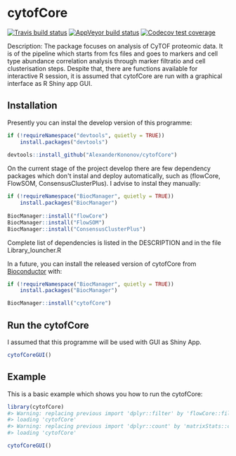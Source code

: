 
<!-- README.md is generated from README.Rmd. Please edit that file -->
cytofCore
=========

<!-- badges: start -->
[![Travis build status](https://travis-ci.com/AlexanderKononov/cytofCore.svg?branch=master)](https://travis-ci.com/AlexanderKononov/cytofCore) [![AppVeyor build status](https://ci.appveyor.com/api/projects/status/github/AlexanderKononov/cytofCore?branch=master&svg=true)](https://ci.appveyor.com/project/AlexanderKononov/cytofCore) [![Codecov test coverage](https://codecov.io/gh/AlexanderKononov/cytofCore/branch/master/graph/badge.svg)](https://codecov.io/gh/AlexanderKononov/cytofCore?branch=master) <!-- badges: end -->

Description: The package focuses on analysis of CyTOF proteomic data. It is of the pipeline which starts from fcs files and goes to markers and cell type abundance correlation analysis through marker filtratio and cell clusterisation steps. Despite that, there are functions available for interactive R session, it is assumed that cytofCore are run with a graphical interface as R Shiny app GUI.

Installation
------------

Presently you can instal the develop version of this programme:

``` r
if (!requireNamespace("devtools", quietly = TRUE))
    install.packages("devtools")
    
devtools::install_github("AlexanderKononov/cytofCore")
```

On the current stage of the project develop there are few dependency packages which don't instal and deploy automatically, such as (flowCore, FlowSOM, ConsensusClusterPlus). I advise to instal they manually:

``` r
if (!requireNamespace("BiocManager", quietly = TRUE))
    install.packages("BiocManager")
    
BiocManager::install("flowCore")
BiocManager::install("FlowSOM")
BiocManager::install("ConsensusClusterPlus")
```

Complete list of dependencies is listed in the DESCRIPTION and in the file Library\_louncher.R

In a future, you can install the released version of cytofCore from [Bioconductor](https://www.bioconductor.org) with:

``` r
if (!requireNamespace("BiocManager", quietly = TRUE))
    install.packages("BiocManager")

BiocManager::install("cytofCore")
```

Run the cytofCore
-----------------

I assumed that this programme will be used with GUI as Shiny App.

``` r
cytofCoreGUI()
```

Example
-------

This is a basic example which shows you how to run the cytofCore:

``` r
library(cytofCore)
#> Warning: replacing previous import 'dplyr::filter' by 'flowCore::filter' when
#> loading 'cytofCore'
#> Warning: replacing previous import 'dplyr::count' by 'matrixStats::count' when
#> loading 'cytofCore'
```

``` r
cytofCoreGUI()
```

